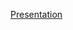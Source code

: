 [Presentation](https://docs.google.com/presentation/d/1pIVrNB4KBW__99jj3VeiZTve6RaHGDTMjleZTupRiFM/edit?usp=sharing)
